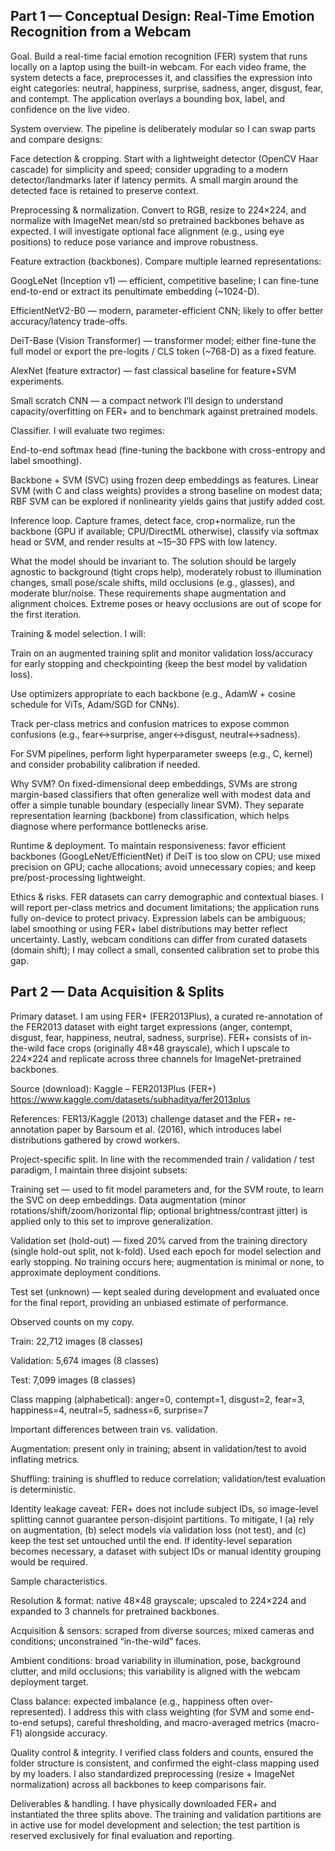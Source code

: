 ##  Part 1 — Conceptual Design: Real-Time Emotion Recognition from a Webcam

Goal. Build a real-time facial emotion recognition (FER) system that runs locally on a laptop using the built-in webcam. For each video frame, the system detects a face, preprocesses it, and classifies the expression into eight categories: neutral, happiness, surprise, sadness, anger, disgust, fear, and contempt. The application overlays a bounding box, label, and confidence on the live video.

System overview. The pipeline is deliberately modular so I can swap parts and compare designs:

Face detection & cropping. Start with a lightweight detector (OpenCV Haar cascade) for simplicity and speed; consider upgrading to a modern detector/landmarks later if latency permits. A small margin around the detected face is retained to preserve context.

Preprocessing & normalization. Convert to RGB, resize to 224×224, and normalize with ImageNet mean/std so pretrained backbones behave as expected. I will investigate optional face alignment (e.g., using eye positions) to reduce pose variance and improve robustness.

Feature extraction (backbones). Compare multiple learned representations:

GoogLeNet (Inception v1) — efficient, competitive baseline; I can fine-tune end-to-end or extract its penultimate embedding (~1024-D).

EfficientNetV2-B0 — modern, parameter-efficient CNN; likely to offer better accuracy/latency trade-offs.

DeiT-Base (Vision Transformer) — transformer model; either fine-tune the full model or export the pre-logits / CLS token (~768-D) as a fixed feature.

AlexNet (feature extractor) — fast classical baseline for feature+SVM experiments.

Small scratch CNN — a compact network I’ll design to understand capacity/overfitting on FER+ and to benchmark against pretrained models.

Classifier. I will evaluate two regimes:

End-to-end softmax head (fine-tuning the backbone with cross-entropy and label smoothing).

Backbone + SVM (SVC) using frozen deep embeddings as features. Linear SVM (with C and class weights) provides a strong baseline on modest data; RBF SVM can be explored if nonlinearity yields gains that justify added cost.

Inference loop. Capture frames, detect face, crop+normalize, run the backbone (GPU if available; CPU/DirectML otherwise), classify via softmax head or SVM, and render results at ~15–30 FPS with low latency.

What the model should be invariant to. The solution should be largely agnostic to background (tight crops help), moderately robust to illumination changes, small pose/scale shifts, mild occlusions (e.g., glasses), and moderate blur/noise. These requirements shape augmentation and alignment choices. Extreme poses or heavy occlusions are out of scope for the first iteration.

Training & model selection. I will:

Train on an augmented training split and monitor validation loss/accuracy for early stopping and checkpointing (keep the best model by validation loss).

Use optimizers appropriate to each backbone (e.g., AdamW + cosine schedule for ViTs, Adam/SGD for CNNs).

Track per-class metrics and confusion matrices to expose common confusions (e.g., fear↔surprise, anger↔disgust, neutral↔sadness).

For SVM pipelines, perform light hyperparameter sweeps (e.g., C, kernel) and consider probability calibration if needed.

Why SVM? On fixed-dimensional deep embeddings, SVMs are strong margin-based classifiers that often generalize well with modest data and offer a simple tunable boundary (especially linear SVM). They separate representation learning (backbone) from classification, which helps diagnose where performance bottlenecks arise.

Runtime & deployment. To maintain responsiveness: favor efficient backbones (GoogLeNet/EfficientNet) if DeiT is too slow on CPU; use mixed precision on GPU; cache allocations; avoid unnecessary copies; and keep pre/post-processing lightweight.

Ethics & risks. FER datasets can carry demographic and contextual biases. I will report per-class metrics and document limitations; the application runs fully on-device to protect privacy. Expression labels can be ambiguous; label smoothing or using FER+ label distributions may better reflect uncertainty. Lastly, webcam conditions can differ from curated datasets (domain shift); I may collect a small, consented calibration set to probe this gap.

##  Part 2 — Data Acquisition & Splits

Primary dataset. I am using FER+ (FER2013Plus), a curated re-annotation of the FER2013 dataset with eight target expressions (anger, contempt, disgust, fear, happiness, neutral, sadness, surprise). FER+ consists of in-the-wild face crops (originally 48×48 grayscale), which I upscale to 224×224 and replicate across three channels for ImageNet-pretrained backbones.

Source (download): Kaggle – FER2013Plus (FER+)
https://www.kaggle.com/datasets/subhaditya/fer2013plus

References: FER13/Kaggle (2013) challenge dataset and the FER+ re-annotation paper by Barsoum et al. (2016), which introduces label distributions gathered by crowd workers.

Project-specific split. In line with the recommended train / validation / test paradigm, I maintain three disjoint subsets:

Training set — used to fit model parameters and, for the SVM route, to learn the SVC on deep embeddings. Data augmentation (minor rotations/shift/zoom/horizontal flip; optional brightness/contrast jitter) is applied only to this set to improve generalization.

Validation set (hold-out) — fixed 20% carved from the training directory (single hold-out split, not k-fold). Used each epoch for model selection and early stopping. No training occurs here; augmentation is minimal or none, to approximate deployment conditions.

Test set (unknown) — kept sealed during development and evaluated once for the final report, providing an unbiased estimate of performance.

Observed counts on my copy.

Train: 22,712 images (8 classes)

Validation: 5,674 images (8 classes)

Test: 7,099 images (8 classes)

Class mapping (alphabetical): anger=0, contempt=1, disgust=2, fear=3, happiness=4, neutral=5, sadness=6, surprise=7

Important differences between train vs. validation.

Augmentation: present only in training; absent in validation/test to avoid inflating metrics.

Shuffling: training is shuffled to reduce correlation; validation/test evaluation is deterministic.

Identity leakage caveat: FER+ does not include subject IDs, so image-level splitting cannot guarantee person-disjoint partitions. To mitigate, I (a) rely on augmentation, (b) select models via validation loss (not test), and (c) keep the test set untouched until the end. If identity-level separation becomes necessary, a dataset with subject IDs or manual identity grouping would be required.

Sample characteristics.

Resolution & format: native 48×48 grayscale; upscaled to 224×224 and expanded to 3 channels for pretrained backbones.

Acquisition & sensors: scraped from diverse sources; mixed cameras and conditions; unconstrained “in-the-wild” faces.

Ambient conditions: broad variability in illumination, pose, background clutter, and mild occlusions; this variability is aligned with the webcam deployment target.

Class balance: expected imbalance (e.g., happiness often over-represented). I address this with class weighting (for SVM and some end-to-end setups), careful thresholding, and macro-averaged metrics (macro-F1) alongside accuracy.

Quality control & integrity. I verified class folders and counts, ensured the folder structure is consistent, and confirmed the eight-class mapping used by my loaders. I also standardized preprocessing (resize + ImageNet normalization) across all backbones to keep comparisons fair.

Deliverables & handling. I have physically downloaded FER+ and instantiated the three splits above. The training and validation partitions are in active use for model development and selection; the test partition is reserved exclusively for final evaluation and reporting.
